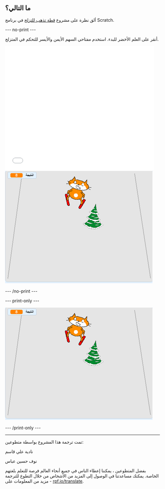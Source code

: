 ## ما التالي؟

ألق نظرة على مشروع [قطة تذهب للتزلج](https://projects.raspberrypi.org/ar-SA/projects/scratch-cat-goes-skiing) في برنامج Scratch.

--- no-print ---

أنقر على العلم الأخضر للبدء. استخدم مفتاحي السهم الأيمن والأيسر للتحكم في المتزلج.

<div class="scratch-preview">
  <iframe allowtransparency="true" width="485" height="402" src="//scratch.mit.edu/projects/embed/406816951/?autostart=false" frameborder="0" scrolling="no"></iframe>
  <img src="images/skiing-final.png">
</div>

--- /no-print ---

--- print-only ---

![المشروع كامل](images/skiing-final.png)

--- /print-only ---


***
تمت ترجمة هذا المشروع بواسطة متطوعين:

نادية علي قاسم

نوف حسين عباس

بفضل المتطوعين ، يمكننا إعطاء الناس في جميع أنحاء العالم فرصة للتعلم بلغتهم الخاصة. يمكنك مساعدتنا في الوصول إلى المزيد من الأشخاص من خلال التطوع للترجمة - مزيد من المعلومات على [rpf.io/translate](https://rpf.io/translate).
